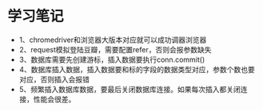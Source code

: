 # 学习笔记

* 1、chromedriver和浏览器大版本对应就可以成功调器浏览器
* 2、request模拟登陆豆瓣，需要配置refer，否则会报参数缺失
* 3、数据库需要先创建游标，插入数据要执行conn.commit()
* 4、数据库插入数据，插入数据要和标的字段的数据类型对应，参数个数也要对应，否则插入会报错
* 5、频繁插入数据库数据，要最后关闭数据库连接。如果每次插入都关闭连接，性能会很差。
